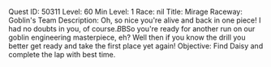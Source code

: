 Quest ID: 50311
Level: 60
Min Level: 1
Race: nil
Title: Mirage Raceway: Goblin's Team
Description: Oh, so nice you're alive and back in one piece! I had no doubts in you, of course.$B$BSo you're ready for another run on our goblin engineering masterpiece, eh? Well then if you know the drill you better get ready and take the first place yet again!
Objective: Find Daisy and complete the lap with best time.

